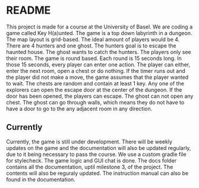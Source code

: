 # README
This project is made for a course at the University of Basel. We are coding a game called Key H(a)unted.
The game is a top down labyrinth in a dungeon. The map layout is grid-based. The ideal amount of players would be 4. There are 4 hunters and one ghost. The hunters goal is to escape the haunted house. The ghost wants to catch the hunters.
The players only see their room. 
The game is round based. Each round is 15 seconds long. In those 15 seconds, every player can enter one action. The player can either, enter the next room, open a chest or do nothing. If the timer runs out and the player did not make a move, the game assumes that the player wanted to wait. The chests are random and contain at least 1 key. Any one of the explorers can open the escape door at the center of the dungeon. If the door has been opened, the players can escape. 
The ghost can not open any chest. The ghost can go through walls, which means they do not have to have a door to go to the any adjacent room in any direction.

## Currently

Currently, the game is still under development. There will be weekly updates on the game and the documentation will also be updated regularly, due to it being necessary to pass the course. We use a custom gradle file for stylecheck. The game logic and GUI chat is done. The docs folder contains all the documentation, uptil milestone 3, of the project. The contents will also be reguraly updated. The instruction manual can also be found in the documentation.
